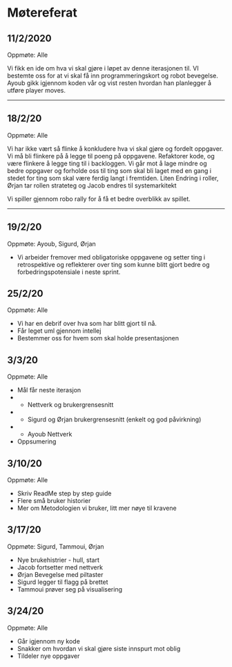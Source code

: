 # Møtereferat
## 11/2/2020
Oppmøte: Alle

Vi fikk en ide om hva vi skal gjøre i løpet av denne iterasjonen til. VI bestemte oss for at vi skal få inn programmeringskort og robot bevegelse. Ayoub gikk igjennom koden vår og vist resten hvordan han planlegger å utføre player moves.

---


## 18/2/20
Oppmøte: Alle

Vi har ikke vært så flinke å konkludere hva vi skal gjøre og fordelt oppgaver. Vi må bli flinkere på å legge til poeng på  oppgavene. 
Refaktorer kode, og være flinkere å legge ting til i backloggen. 
Vi går mot å lage mindre og bedre oppgaver og forholde oss til ting som skal bli laget med en gang i stedet for ting som skal være ferdig langt i fremtiden. Liten Endring i roller, Ørjan tar rollen strateteg og Jacob endres til systemarkitekt
    
Vi spiller gjennom robo rally for å få et bedre overblikk av spillet.

---

## 19/2/20
Oppmøte: Ayoub, Sigurd, Ørjan
* Vi arbeider fremover med obligatoriske oppgavene og setter ting i retrospektive og reflekterer over ting som kunne blitt gjort bedre og forbedringspotensiale i neste sprint.

## 25/2/20
Oppmøte: Alle
* Vi har en debrif over hva som har blitt gjort til nå.
* Får leget uml gjennom intellej
* Bestemmer oss for hvem som skal holde presentasjonen  

## 3/3/20
Oppmøte: Alle
* Mål får  neste iterasjon
* * Nettverk og brukergrensesnitt
* * Sigurd og Ørjan brukergrensesnitt (enkelt og god påvirkning)
* * Ayoub Nettverk
* Oppsumering


## 3/10/20
Oppmøte: Alle
* Skriv ReadMe step by step guide
* Flere små bruker historier
* Mer om Metodologien vi bruker, litt mer nøye til kravene


## 3/17/20
Oppmøte: Sigurd, Tammoui, Ørjan
* Nye brukehistrier - hull, start
* Jacob fortsetter med nettverk
* Ørjan Bevegelse med piltaster
* Sigurd legger til flagg på brettet
* Tammoui prøver seg på visualisering


## 3/24/20
Oppmøte: Alle
* Går igjennom ny kode
* Snakker om hvordan vi skal gjøre siste innspurt mot oblig
* Tildeler nye oppgaver